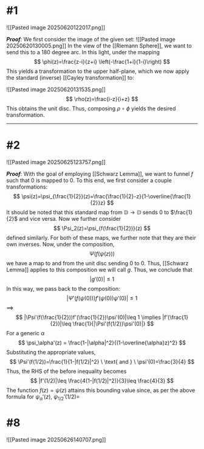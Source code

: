 # #1
![[Pasted image 20250620122017.png]]

***Proof**:* We first consider the image of the given set:
![[Pasted image 20250620130005.png]]
In the view of the [[Riemann Sphere]], we want to send this to a 180 degree arc. In this light, under the mapping
$$ \phi(z)=\frac{z-i}{z+i} \left(-\frac{1+i}{1-i}\right) $$
This yields a transformation to the upper half-plane, which we now apply the standard (inverse) [[Cayley transformation]] to: 

![[Pasted image 20250620131535.png]]
$$ \rho(z)=\frac{i-z}{i+z}
$$
This obtains the unit disc. Thus, composing $\rho \circ\phi$ yields the desired transformation.  
$$\tag*{$\blacksquare$}$$
_________________________________________________________________ 

# #2
![[Pasted image 20250625123757.png]]

***Proof***: With the goal of employing [[Schwarz Lemma]], we want to funnel $f$ such that 0 is mapped to 0. To this end, we first consider a couple transformations:
$$
\psi(z)=\psi_{\frac{1}{2}}(z)=\frac{\frac{1}{2}-z}{1-\overline{\frac{1}{2}}z}
$$
It should be noted that this standard map from $\mathbb{D}\rightarrow \mathbb{D}$ sends 0 to $\frac{1}{2}$ and vice versa. Now we further consider 
$$
\Psi_2(z)=\psi_{f(\frac{1}{2})}(z)
$$
defined similarly. For both of these maps, we further note that they are their own inverses. Now, under the composition,
$$
\Psi(f(\psi(z)))
$$
we have a map to and from the unit disc sending 0 to 0. Thus, [[Schwarz Lemma]] applies to this composition we will call $g$. Thus, we conclude that
$$
|g'(0)|\leq 1
$$
In this way, we pass back to the composition:
$$
|\Psi'(f(\psi(0)))f'(\psi(0))\psi'(0)|\leq 1
$$
$\implies$ 
$$
|\Psi'(f(\frac{1}{2}))f'(\frac{1}{2})\psi'(0)|\leq 1 \implies |f'(\frac{1}{2})|\leq \frac{1}{|\Psi'(f(1/2))\psi'(0)|}
$$
For a generic $\alpha$
$$
\psi_\alpha'(z) = \frac{1-|\alpha|^2}{(1-\overline{\alpha}z)^2}
$$
Substituting the appropriate values, 
$$
\Psi'(f(1/2))=\frac{1}{1-|f(1/2)|^2} \ \text{ and } \ \psi'(0)=\frac{3}{4}
$$
Thus, the RHS of the before inequality becomes
$$
|f'(1/2)|\leq \frac{4(1-|f(1/2)|^2)}{3}\leq \frac{4}{3}
$$
The function $f(z)=\psi(z)$ attains this bounding value since, as per the above formula for $\psi_\alpha'(z)$, $\psi_{1/2}'(1/2)=$ 

# #8
![[Pasted image 20250626140707.png]]
